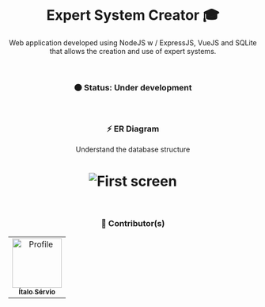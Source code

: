 <h1 align="center">Expert System Creator 🎓</h1>

<p align="center">
Web application developed using NodeJS w / ExpressJS, VueJS and SQLite that allows the creation and use of expert systems.
</p>

<br />

<h3 align="center"> 
	🟠 Status: Under development
</h3>

<br />

<h3 align="center">⚡ ER Diagram</h3>
<p align="center">Understand the database structure</p>
<h1 align="center">
  <img alt="First screen" src="https://i.imgur.com/hIP0RGZ.png" />
</h1>

<br />

<h3 align="center">🎨 Contributor(s)</h4>
<table align="center">
  <tr>
    <td align="center">
      <a href="https://github.com/ItaloServio">
        <img src="https://avatars1.githubusercontent.com/u/60075865?s=460&u=407042a6a58218d29495ca19dda1bef5ca4540c3&v=4" width="100px;" alt="Profile"/>
        <br />
        <sub>
          <b>Ítalo Sérvio</b>
        </sub>
      </a>
  </tr>  
</table>
